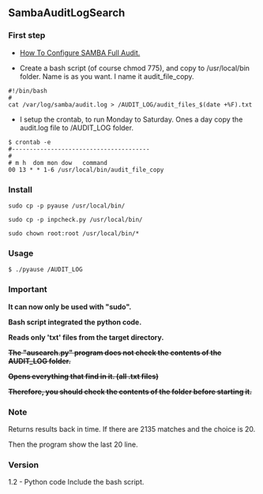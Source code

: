 SambaAuditLogSearch
-----

### First step

- <a href="http://linux-sys-adm.com/ubuntu-16.04-lts-how-to-configure-samba-full-audit/">How To Configure SAMBA Full Audit.</a>


- Create a bash script (of course chmod 775), and copy to /usr/local/bin folder.
Name is as you want. I name it audit_file_copy.

```
#!/bin/bash
#
cat /var/log/samba/audit.log > /AUDIT_LOG/audit_files_$(date +%F).txt
```
- I setup the crontab, to run Monday to Saturday. Ones a day copy the audit.log file to /AUDIT_LOG folder.

```
$ crontab -e
#---------------------------------------
#
# m h  dom mon dow   command
00 13 * * 1-6 /usr/local/bin/audit_file_copy
```

### Install
```
sudo cp -p pyause /usr/local/bin/

sudo cp -p inpcheck.py /usr/local/bin/

sudo chown root:root /usr/local/bin/*
```

### Usage

```
$ ./pyause /AUDIT_LOG
```

### Important
**It can now only be used with "sudo".**

**Bash script integrated the python code.**

**Reads only 'txt' files from the target directory.**

~~**The "ausearch.py" program does not check the contents of the AUDIT_LOG folder.**~~

~~**Opens everything that find in it. (all .txt files)**~~

~~**Therefore, you should check the contents of the folder before starting it.**~~


### Note

Returns results back in time. If there are 2135 matches and the choice is 20.

Then the program show the last 20 line.

### Version

1.2 - Python code Include the bash script.
